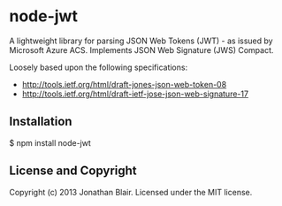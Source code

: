 # node-jwt
A lightweight library for parsing JSON Web Tokens (JWT) - as issued by Microsoft Azure ACS. Implements JSON Web Signature (JWS) Compact.

Loosely based upon the following specifications:
* http://tools.ietf.org/html/draft-jones-json-web-token-08
* http://tools.ietf.org/html/draft-ietf-jose-json-web-signature-17

## Installation

$ npm install node-jwt

## License and Copyright
Copyright (c) 2013 Jonathan Blair.
Licensed under the MIT license.